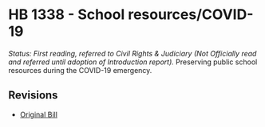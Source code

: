 # HB 1338 - School resources/COVID-19
*Status: First reading, referred to Civil Rights & Judiciary (Not Officially read and referred until adoption of Introduction report).*
Preserving public school resources during the COVID-19 emergency.

## Revisions
* [Original Bill](1/)